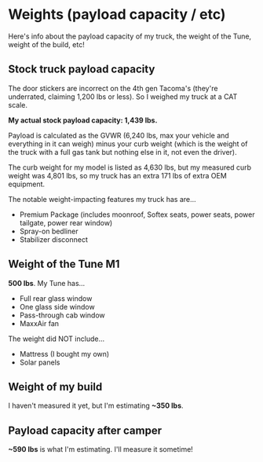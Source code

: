 # Weights (payload capacity / etc)

Here's info about the payload capacity of my truck, the weight of the Tune, weight of the build, etc!

## Stock truck payload capacity

The door stickers are incorrect on the 4th gen Tacoma's (they're underrated, claiming 1,200 lbs or less). So I weighed my truck at a CAT scale.

**My actual stock payload capacity: 1,439 lbs.**

Payload is calculated as the GVWR (6,240 lbs, max your vehicle and everything in it can weigh) minus your curb weight (which is the weight of the truck with a full gas tank but nothing else in it, not even the driver).

The curb weight for my model is listed as 4,630 lbs, but my measured curb weight was 4,801 lbs, so my truck has an extra 171 lbs of extra OEM equipment.

The notable weight-impacting features my truck has are...

* Premium Package (includes moonroof, Softex seats, power seats, power tailgate, power rear window)
* Spray-on bedliner
* Stabilizer disconnect

## Weight of the Tune M1

**500 lbs**. My Tune has...

* Full rear glass window
* One glass side window
* Pass-through cab window
* MaxxAir fan

The weight did NOT include...

* Mattress (I bought my own)
* Solar panels

## Weight of my build

I haven't measured it yet, but I'm estimating **~350 lbs**.

## Payload capacity after camper

**~590 lbs** is what I'm estimating. I'll measure it sometime!